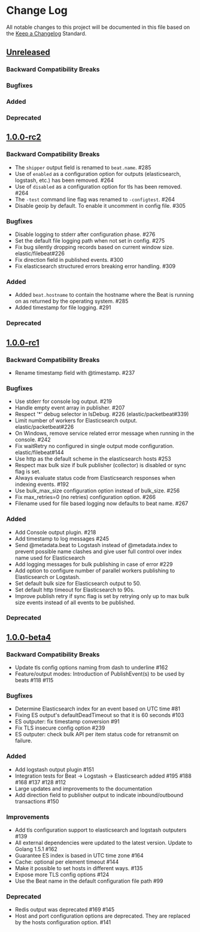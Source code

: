 # Change Log
All notable changes to this project will be documented in this file based on the
[Keep a Changelog](http://keepachangelog.com/) Standard.

## [Unreleased](https://github.com/elastic/libbeat/compare/1.0.0-rc2...HEAD)

### Backward Compatibility Breaks

### Bugfixes

### Added

### Deprecated

## [1.0.0-rc2](https://github.com/elastic/libbeat/compare/1.0.0-rc1...1.0.0-rc2)

### Backward Compatibility Breaks

- The `shipper` output field is renamed to `beat.name`. #285
- Use of `enabled` as a configuration option for outputs (elasticsearch,
  logstash, etc.) has been removed. #264
- Use of `disabled` as a configuration option for tls has been removed. #264
- The `-test` command line flag was renamed to `-configtest`. #264
- Disable geoip by default. To enable it uncomment in config file. #305

### Bugfixes
- Disable logging to stderr after configuration phase. #276
- Set the default file logging path when not set in config. #275
- Fix bug silently dropping records based on current window size. elastic/filebeat#226
- Fix direction field in published events. #300
- Fix elasticsearch structured errors breaking error handling. #309

### Added

- Added `beat.hostname` to contain the hostname where the Beat is running on as
  returned by the operating system. #285
- Added timestamp for file logging. #291

### Deprecated

## [1.0.0-rc1](https://github.com/elastic/libbeat/compare/1.0.0-beta4...1.0.0-rc1)

### Backward Compatibility Breaks
- Rename timestamp field with @timestamp. #237


### Bugfixes
- Use stderr for console log output. #219
- Handle empty event array in publisher. #207
- Respect '*' debug selector in IsDebug. #226 (elastic/packetbeat#339)
- Limit number of workers for Elasticsearch output. elastic/packetbeat#226
- On Windows, remove service related error message when running in the console. #242
- Fix waitRetry no configured in single output mode configuration. elastic/filebeat#144
- Use http as the default scheme in the elasticsearch hosts #253
- Respect max bulk size if bulk publisher (collector) is disabled or sync flag is set.
- Always evaluate status code from Elasticsearch responses when indexing events. #192
- Use bulk_max_size configuration option instead of bulk_size. #256
- Fix max_retries=0 (no retries) configuration option. #266
- Filename used for file based logging now defaults to beat name. #267

### Added
- Add Console output plugin. #218
- Add timestamp to log messages #245
- Send @metadata.beat to Logstash instead of @metadata.index to prevent
  possible name clashes and give user full control over index name used for
  Elasticsearch
- Add logging messages for bulk publishing in case of error #229
- Add option to configure number of parallel workers publishing to Elasticsearch
  or Logstash.
- Set default bulk size for Elasticsearch output to 50.
- Set default http timeout for Elasticsearch to 90s.
- Improve publish retry if sync flag is set by retrying only up to max bulk size
  events instead of all events to be published.

### Deprecated


## [1.0.0-beta4](https://github.com/elastic/libbeat/compare/1.0.0-beta3...1.0.0-beta4)

### Backward Compatibility Breaks
- Update tls config options naming from dash to underline #162
- Feature/output modes: Introduction of PublishEvent(s) to be used by beats #118 #115

### Bugfixes
- Determine Elasticsearch index for an event based on UTC time #81
- Fixing ES output's defaultDeadTimeout so that it is 60 seconds #103
- ES outputer: fix timestamp conversion #91
- Fix TLS insecure config option #239
- ES outputer: check bulk API per item status code for retransmit on failure.

### Added
- Add logstash output plugin #151
- Integration tests for Beat -> Logstash -> Elasticsearch added #195 #188 #168 #137 #128 #112
- Large updates and improvements to the documentation
- Add direction field to publisher output to indicate inbound/outbound transactions #150

### Improvements
- Add tls configuration support to elasticsearch and logstash outputers #139
- All external dependencies were updated to the latest version. Update to Golang 1.5.1 #162
- Guarantee ES index is based in UTC time zone #164
- Cache: optional per element timeout #144
- Make it possible to set hosts in different ways. #135
- Expose more TLS config options #124
- Use the Beat name in the default configuration file path #99

### Deprecated
- Redis output was deprecated #169 #145
- Host and port configuration options are deprecated. They are replaced by the hosts
 configuration option. #141
